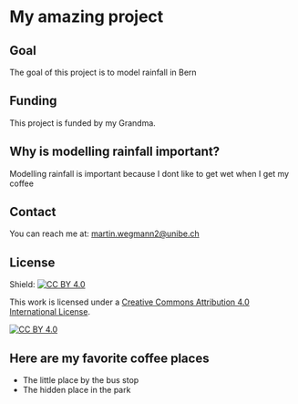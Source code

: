 # My amazing project

## Goal
The goal of this project is to model rainfall in Bern

## Funding
This project is funded by my Grandma.

## Why is modelling rainfall important?
Modelling rainfall is important because I dont like to get wet when I get my coffee

## Contact
You can reach me at: martin.wegmann2@unibe.ch

## License
Shield: [![CC BY 4.0][cc-by-shield]][cc-by]

This work is licensed under a
[Creative Commons Attribution 4.0 International License][cc-by].

[![CC BY 4.0][cc-by-image]][cc-by]

[cc-by]: http://creativecommons.org/licenses/by/4.0/
[cc-by-image]: https://i.creativecommons.org/l/by/4.0/88x31.png
[cc-by-shield]: https://img.shields.io/badge/License-CC%20BY%204.0-lightgrey.svg

## Here are my favorite coffee places

* The little place by the bus stop
* The hidden place in the park
